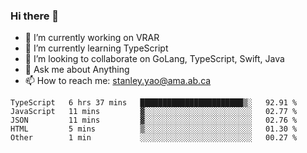### Hi there 👋

- 🔭 I’m currently working on VRAR
- 🌱 I’m currently learning TypeScript
- 👯 I’m looking to collaborate on GoLang, TypeScript, Swift, Java
- 💬 Ask me about Anything
- 📫 How to reach me: stanley.yao@ama.ab.ca


<!--START_SECTION:waka-->
```text
TypeScript   6 hrs 37 mins   ███████████████████████▒░   92.91 % 
JavaScript   11 mins         ▓░░░░░░░░░░░░░░░░░░░░░░░░   02.77 % 
JSON         11 mins         ▓░░░░░░░░░░░░░░░░░░░░░░░░   02.76 % 
HTML         5 mins          ▒░░░░░░░░░░░░░░░░░░░░░░░░   01.30 % 
Other        1 min           ░░░░░░░░░░░░░░░░░░░░░░░░░   00.27 % 
```
<!--END_SECTION:waka-->
